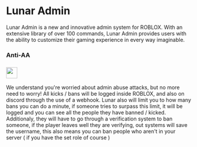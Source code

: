# Lunar Admin
Lunar Admin is a new and innovative admin system for ROBLOX. With an extensive library of over 100 commands, Lunar Admin provides users with the ability to customize their gaming experience in every way imaginable.

### Anti-AA
<h3><img align="center" height="30" src="https://user-images.githubusercontent.com/128256644/228670280-dab1e007-922f-46c8-bbcc-7d9479dca2b9.jpg"></h3>
We understand you're worried about admin abuse attacks, but no more need to worry! All kicks / bans will be logged inside ROBLOX, and also on discord through the use of a webhook. Lunar also will limit you to how many bans you can do a minute, if someone tries to surpass this limit, it will be logged and you can see all the people they have banned / kicked. Additionaly, they will have to go through a verification system to ban someone, if the player leaves well they are verifying, out systems will save the username, this also means you can ban people who aren't in your server ( if you have the set role of course )

